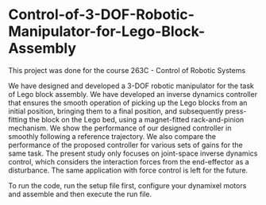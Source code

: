 # Control-of-3-DOF-Robotic-Manipulator-for-Lego-Block-Assembly

This project was done for the course 263C - Control of Robotic Systems

We have designed and developed a 3-DOF robotic manipulator for the task of Lego block assembly. We have developed an inverse dynamics controller that ensures the smooth operation of picking up the Lego blocks from an initial position, bringing them to a final position, and subsequently press-fitting the block on the Lego bed, using a magnet-fitted rack-and-pinion mechanism. We show the performance of our designed controller in smoothly following a reference trajectory. We also compare the performance of the proposed controller for various sets of gains for the same task. The present study only focuses on joint-space inverse dynamics control, which considers the interaction forces from the end-effector as a disturbance. The same application with force control is left for the future.

To run the code, run the setup file first, configure your dynamixel motors and assemble and then execute the run file.
